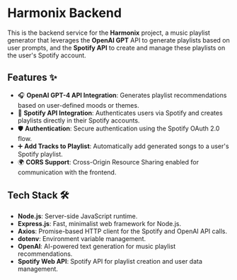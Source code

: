 # Harmonix Backend

This is the backend service for the **Harmonix** project, a music playlist generator that leverages the **OpenAI GPT** API to generate playlists based on user prompts, and the **Spotify API** to create and manage these playlists on the user's Spotify account.

## Features ✨

- 🎧 **OpenAI GPT-4 API Integration**: Generates playlist recommendations based on user-defined moods or themes.
- 📜 **Spotify API Integration**: Authenticates users via Spotify and creates playlists directly in their Spotify accounts.
- 🛡 **Authentication**: Secure authentication using the Spotify OAuth 2.0 flow.
- ➕ **Add Tracks to Playlist**: Automatically add generated songs to a user's Spotify playlist.
- 🌍 **CORS Support**: Cross-Origin Resource Sharing enabled for communication with the frontend.

## Tech Stack 🛠

- **Node.js**: Server-side JavaScript runtime.
- **Express.js**: Fast, minimalist web framework for Node.js.
- **Axios**: Promise-based HTTP client for the Spotify and OpenAI API calls.
- **dotenv**: Environment variable management.
- **OpenAI**: AI-powered text generation for music playlist recommendations.
- **Spotify Web API**: Spotify API for playlist creation and user data management.
